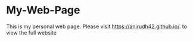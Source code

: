# My-Web-Page
This is my personal web page.
Please visit https://anirudh42.github.io/. to view the full website
